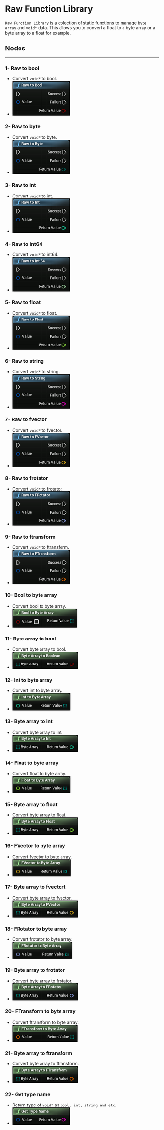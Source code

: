 # Raw Function Library

`Raw Function Library` is a colection of static functions to manage `byte array` and `void*` data. This allows you to convert a float to a byte array or a byte array to a float for example.

## Nodes

---

### 1- Raw to bool

* Convert `void*` to bool.
* ![Image title](https://raw.githubusercontent.com/Cesio137/InternetProtocol-Documentation/gh-pages/media/img/raw/1.png)

### 2- Raw to byte

* Convert `void*` to byte.
* ![Image title](https://raw.githubusercontent.com/Cesio137/InternetProtocol-Documentation/gh-pages/media/img/raw/2.png)

### 3- Raw to int

* Convert `void*` to int.
* ![Image title](https://raw.githubusercontent.com/Cesio137/InternetProtocol-Documentation/gh-pages/media/img/raw/3.png)

### 4- Raw to int64

* Convert `void*` to int64.
* ![Image title](https://raw.githubusercontent.com/Cesio137/InternetProtocol-Documentation/gh-pages/media/img/raw/4.png)

### 5- Raw to float

* Convert `void*` to float.
* ![Image title](https://raw.githubusercontent.com/Cesio137/InternetProtocol-Documentation/gh-pages/media/img/raw/5.png)

### 6- Raw to string

* Convert `void*` to string.
* ![Image title](https://raw.githubusercontent.com/Cesio137/InternetProtocol-Documentation/gh-pages/media/img/raw/6.png)

### 7- Raw to fvector

* Convert `void*` to fvector.
* ![Image title](https://raw.githubusercontent.com/Cesio137/InternetProtocol-Documentation/gh-pages/media/img/raw/7.png)

### 8- Raw to frotator

* Convert `void*` to frotator.
* ![Image title](https://raw.githubusercontent.com/Cesio137/InternetProtocol-Documentation/gh-pages/media/img/raw/8.png)

### 9- Raw to ftransform

* Convert `void*` to ftransform.
* ![Image title](https://raw.githubusercontent.com/Cesio137/InternetProtocol-Documentation/gh-pages/media/img/raw/9.png)

### 10- Bool to byte array

* Convert bool to byte array.
* ![Image title](https://raw.githubusercontent.com/Cesio137/InternetProtocol-Documentation/gh-pages/media/img/raw/10.png)

### 11- Byte array to bool

* Convert byte array to bool.
* ![Image title](https://raw.githubusercontent.com/Cesio137/InternetProtocol-Documentation/gh-pages/media/img/raw/11.png)

### 12- Int to byte array

* Convert int to byte array.
* ![Image title](https://raw.githubusercontent.com/Cesio137/InternetProtocol-Documentation/gh-pages/media/img/raw/12.png)

### 13- Byte array to int

* Convert byte array to int.
* ![Image title](https://raw.githubusercontent.com/Cesio137/InternetProtocol-Documentation/gh-pages/media/img/raw/13.png)

### 14- Float to byte array

* Convert float to byte array.
* ![Image title](https://raw.githubusercontent.com/Cesio137/InternetProtocol-Documentation/gh-pages/media/img/raw/14.png)

### 15- Byte array to float

* Convert byte array to float.
* ![Image title](https://raw.githubusercontent.com/Cesio137/InternetProtocol-Documentation/gh-pages/media/img/raw/15.png)

### 16- FVector to byte array

* Convert fvector to byte array.
* ![Image title](https://raw.githubusercontent.com/Cesio137/InternetProtocol-Documentation/gh-pages/media/img/raw/16.png)

### 17- Byte array to fvectort

* Convert byte array to fvector.
* ![Image title](https://raw.githubusercontent.com/Cesio137/InternetProtocol-Documentation/gh-pages/media/img/raw/17.png)

### 18- FRotator to byte array

* Convert frotator to byte array.
* ![Image title](https://raw.githubusercontent.com/Cesio137/InternetProtocol-Documentation/gh-pages/media/img/raw/18.png)

### 19- Byte array to frotator

* Convert byte array to frotator.
* ![Image title](https://raw.githubusercontent.com/Cesio137/InternetProtocol-Documentation/gh-pages/media/img/raw/19.png)

### 20- FTransform to byte array

* Convert ftransform to byte array.
* ![Image title](https://raw.githubusercontent.com/Cesio137/InternetProtocol-Documentation/gh-pages/media/img/raw/20.png)

### 21- Byte array to ftransform

* Convert byte array to ftransform.
* ![Image title](https://raw.githubusercontent.com/Cesio137/InternetProtocol-Documentation/gh-pages/media/img/raw/21.png)

### 22- Get type name

* Return type of `void*` as `bool, int, string and etc`.
* ![Image title](https://raw.githubusercontent.com/Cesio137/InternetProtocol-Documentation/gh-pages/media/img/raw/22.png)